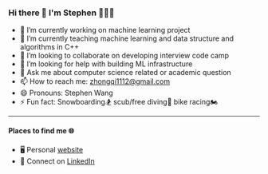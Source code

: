 ### Hi there 👋 I'm Stephen 👨🏻‍💻

<!--
**stephengineer/stephengineer** is a ✨ _special_ ✨ repository because its `README.md` (this file) appears on your GitHub profile.

Here are some ideas to get you started:

- 🔭 I’m currently working on ...
- 🌱 I’m currently learning ...
- 👯 I’m looking to collaborate on ...
- 🤔 I’m looking for help with ...
- 💬 Ask me about ...
- 📫 How to reach me: ...
- 😄 Pronouns: ...
- ⚡ Fun fact: ...

I'm a software engineer and instructor of computer science, working at Los Angeles currently with a Master’s degree in Computer Science concentrating in Machine Learning from Georgia Institute of Technology ([GT](https://www.gatech.edu/)), Bachelor’s degree in Mathematics of Computation from University of California, Los Angeles ([UCLA](https://www.ucla.edu/)). I'm interested in machine learning, software development and how we can use these tools to improve our lives.

-->

- 🔭 I’m currently working on machine learning project
- 🌱 I’m currently teaching machine learning and data structure and algorithms in C++ 
- 👯 I’m looking to collaborate on developing interview code camp
- 🤔 I’m looking for help with building ML infrastructure
- 💬 Ask me about computer science related or academic question
- 📫 How to reach me: zhongqi1112@gmail.com
- 😄 Pronouns: Stephen Wang
- ⚡ Fun fact: Snowboarding🏂 scub/free diving🤿 bike racing🏍

*** 

#### Places to find me :globe_with_meridians:

* 🖥️  Personal [website](https://stephenwang.me/)
* 💼  Connect on [LinkedIn](https://www.linkedin.com/in/stephengineer/)
